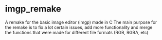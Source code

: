 # imgp_remake
A remake for the basic image editor (imgp) made in C
The main purpose for the remake is to fix a lot certain issues, add more functionality and merge the functions that were made for different file formats (RGB, RGBA, etc)
